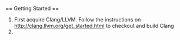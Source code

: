 == Getting Started ==

1. First acquire Clang/LLVM. Follow the instructions on http://clang.llvm.org/get_started.html to checkout and build Clang
2.